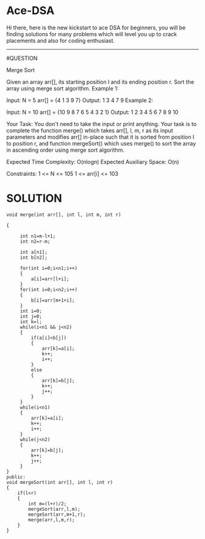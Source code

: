 # Ace-DSA
Hi there, here is  the new kickstart to ace DSA for beginners, you will be finding solutions for many problems which will level you up to crack placements and also for coding enthusiast.


 ---
#QUESTION

Merge Sort 

Given an array arr[], its starting position l and its ending position r. Sort the array using merge sort algorithm.
Example 1:

Input:
N = 5
arr[] = {4 1 3 9 7}
Output:
1 3 4 7 9
Example 2:

Input:
N = 10
arr[] = {10 9 8 7 6 5 4 3 2 1}
Output:
1 2 3 4 5 6 7 8 9 10

Your Task:
You don't need to take the input or print anything. Your task is to complete the function merge() which takes arr[], l, m, r as its input parameters and modifies arr[] in-place such that it is sorted from position l to position r, and function mergeSort() which uses merge() to sort the array in ascending order using merge sort algorithm.

Expected Time Complexity: O(nlogn) 
Expected Auxiliary Space: O(n)

Constraints:
1 <= N <= 105
1 <= arr[i] <= 103

# SOLUTION





    void merge(int arr[], int l, int m, int r)  
    
    {
        
         int n1=m-l+1;
         int n2=r-m;
         
         int a[n1];
         int b[n2];
         
         for(int i=0;i<n1;i++)
         {
             a[i]=arr[l+i];
         }
         for(int i=0;i<n2;i++)
         {
             b[i]=arr[m+1+i];
         }
         int i=0;
         int j=0;
         int k=l;
         while(i<n1 && j<n2)
         {
             if(a[i]<b[j])
             {
                 arr[k]=a[i];
                 k++;
                 i++;
             }
             else
             {
                 arr[k]=b[j];
                 k++;
                 j++;
             }
         }
         while(i<n1)
         {
             arr[k]=a[i];
             k++;
             i++;
         }
         while(j<n2)
         {
             arr[k]=b[j];
             k++;
             j++;
         }
    }
    public:
    void mergeSort(int arr[], int l, int r)
    {
        if(l<r)
        {
            int m=(l+r)/2;
            mergeSort(arr,l,m);
            mergeSort(arr,m+1,r);
            merge(arr,l,m,r);
        }
    }
